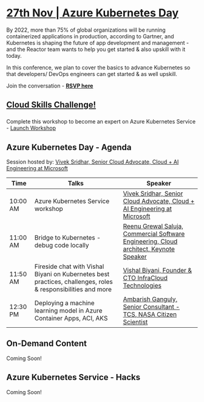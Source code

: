 # [27th Nov | Azure Kubernetes Day](https://www.meetup.com/microsoft-reactor-bengaluru/events/281500483/)

By 2022, more than 75% of global organizations will be running containerized applications in production, according to Gartner, and Kubernetes is shaping the future of app development and management - and the Reactor team wants to help you get started &amp; also upskill with it today.  

In this conference, we plan to cover the basics to advance Kubernetes so that developers/ DevOps engineers can get started &amp; as well upskill. 

Join the conversation - [**RSVP here**](https://www.meetup.com/microsoft-reactor-bengaluru/events/281500483/)

## [Cloud Skills Challenge!](https://docs.microsoft.com/en-us/learn/challenges?id=bbfc2659-2dd2-4b5c-b311-9925bc68449e&wt.mc_id=github_14774_webinar_reactor)

###

Complete this workshop to become an expert on Azure Kubernetes Service - [Launch Workshop](https://docs.microsoft.com/en-us/learn/challenges?id=bbfc2659-2dd2-4b5c-b311-9925bc68449e&wt.mc_id=github_14774_webinar_reactor)

## Azure Kubernetes Day - Agenda

Session hosted by: [Vivek Sridhar, Senior Cloud Advocate, Cloud + AI Engineering at Microsoft](https://twitter.com/vivek_sridhar)


|     Time     |    Talks   | Speaker | 
|     ---    | ---          | ---     |
| 10:00 AM   |  Azure Kubernetes Service workshop | [Vivek Sridhar, Senior Cloud Advocate, Cloud + AI Engineering at Microsoft](https://twitter.com/vivek_sridhar) |
| 11:00 AM   | Bridge to Kubernetes - debug code locally |  [Reenu Grewal Saluja, Commercial Software Engineering, Cloud architect, Keynote Speaker](https://www.linkedin.com/in/reenusaluja/) |
| 11:50 AM  | Fireside chat with Vishal Biyani on Kubernetes best practices, challenges, roles & responsibilities and more  |  [Vishal Biyani, Founder & CTO InfraCloud Technologies](https://www.linkedin.com/in/vishalbiyani/) |
| 12:30 PM  | Deploying a machine learning model in Azure Container Apps, ACI, AKS |  [Ambarish Ganguly, Senior Consultant - TCS, NASA Citizen Scientist](https://www.linkedin.com/in/ambarish-ganguly/) |

## On-Demand Content

Coming Soon!

## Azure Kubernetes Service - Hacks

Coming Soon!


